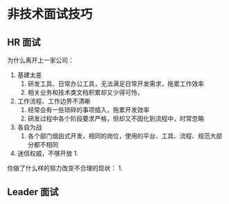 # 非技术面试技巧


## HR 面试

为什么离开上一家公司：
1. 基建太差
	1. 研发工具、日常办公工具，无法满足日常开发需求，拖累工作效率
	2. 相关业务和技术类文档积累却又少得可怜，
2. 工作流程、工作边界不清晰
	1. 经常会有一些琐碎的事项插入，拖累开发效率
	2. 研发过程中各个阶段要求严格，但却又不固化到流程中，时常忽略
3. 各自为战
	1. 各个部门烟囱式开发，相同的岗位，使用的平台、工具、流程、规范大部分都不相同
4. 迷信权威，不够开放
	1. 

你做了什么样的努力改变不合理的现状：
1. 


## Leader 面试